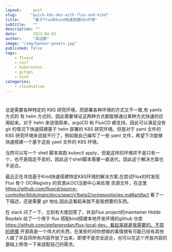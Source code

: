 ```yaml
---
layout:     post 
slug:      "quick-k8s-dev-with-flux-and-kind"
title:      "基于flux和kind快速搭建k8s环境"
subtitle:   ""
description: ""
date:       2023-04-03
author:     "梁远鹏"
image: "/img/banner-pexels.jpg"
published: false
tags:
    - fluxcd 
    - cncf
    - kubernetes
    - gitops
    - kind
categories: 
    - cloudnative
---
```


# 

总是需要各种特定的 K8S 研究环境，而部署各种环境的方式又不一致,有 yamls 方式的 有 helm 方式的，因此需要保证这两种方式都能够通过某种方式快速的应用起来。对于 helm 来说很简单，argoCD 和 FluxCD 都支持。因此可以满足没有 git 的情况下快速搭建基于 helm 部署的 K8S 研究环境。但是对于 yaml 文件的 K8S 研究环境来说就不行了，例如我自己编写了一些 yaml 文件，希望下次能够快速搭建一个基于这些 yaml 文件的 K8S 环境。


当然可以写一个 shell 脚本来跑 kubectl apply，但是这样的环境并不是只有一个，也不是固定不变的，因此这个shell脚本需要一直迭代，因此这个解决方案也不适合。

最近正在寻找基于Kind快速搭建特定K8S环境的解决方案,在尝试Flux的时发现 Flux 有个 OCIRegistry 的资源从OCI注册中心来处理 资源文件，在这里 https://github.com/fluxcd/source-controller/blob/main/docs/spec/v1beta2/ocirepositories.md#artifact 看了一下描述，还是需要 git 地址,因此这看起来就不是我想要的东西。

在 slack 问了一下，立刻有大佬回答了，并且Flux project的maintainer Hidde Beydals 给了一个用于 flux 搭配kind搭建本地开发环境的github 仓库 https://github.com/stefanprodan/flux-local-dev，看起来就是我需要的。不禁的感慨 开源真是一个伟大的东西，在某些时间你想做的事情很有可能已经有其他人做了并且将所有内容开放了出来，即使不是完全适合，也可以在这个开放内容的基础上修改一下来适配自己的需求。
